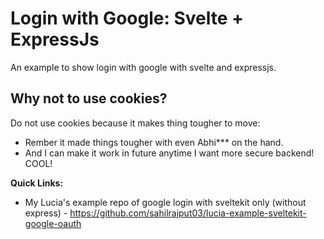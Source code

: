 # Login with Google: Svelte + ExpressJs

An example to show login with google with svelte and expressjs.

## Why not to use cookies?

Do not use cookies because it makes thing tougher to move:

- Rember it made things tougher with even Abhi\*\*\* on the hand.
- And I can make it work in future anytime I want more secure backend! COOL!

**Quick Links:**

- My Lucia's example repo of google login with sveltekit only (without express) - https://github.com/sahilrajput03/lucia-example-sveltekit-google-oauth
